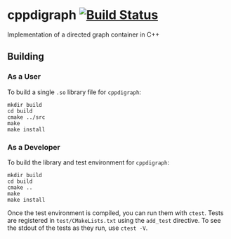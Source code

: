 # cppdigraph  [![Build Status](https://travis-ci.org/tsmanner/cppdigraph.svg?branch=master)](https://travis-ci.org/tsmanner/cppdigraph)
Implementation of a directed graph container in C++

## Building

### As a User
To build a single `.so` library file for `cppdigraph`:

    mkdir build
    cd build
    cmake ../src
    make
    make install

### As a Developer
To build the library and test environment for `cppdigraph`:

    mkdir build
    cd build
    cmake ..
    make
    make install

Once the test environment is compiled, you can run them with `ctest`.
  Tests are registered in `test/CMakeLists.txt` using the `add_test` directive.
  To see the stdout of the tests as they run, use `ctest -V`.
